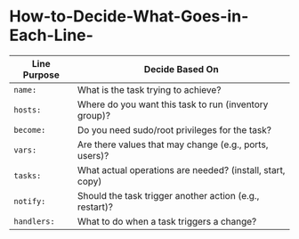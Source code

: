 # How-to-Decide-What-Goes-in-Each-Line-

| Line Purpose | Decide Based On                                           |
| ------------ | --------------------------------------------------------- |
| `name:`      | What is the task trying to achieve?                       |
| `hosts:`     | Where do you want this task to run (inventory group)?     |
| `become:`    | Do you need sudo/root privileges for the task?            |
| `vars:`      | Are there values that may change (e.g., ports, users)?    |
| `tasks:`     | What actual operations are needed? (install, start, copy) |
| `notify:`    | Should the task trigger another action (e.g., restart)?   |
| `handlers:`  | What to do when a task triggers a change?                 |
